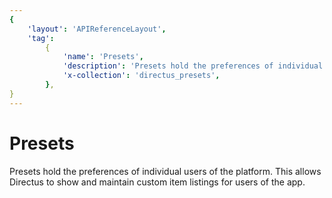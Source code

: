 ```yaml
---
{
    'layout': 'APIReferenceLayout',
    'tag':
        {
            'name': 'Presets',
            'description': 'Presets hold the preferences of individual users of the platform. This allows Directus to show and maintain custom item listings for users of the app.',
            'x-collection': 'directus_presets',
        },
}
---
```


# Presets

Presets hold the preferences of individual users of the platform. This allows Directus to show and maintain custom item listings for users of the app.
